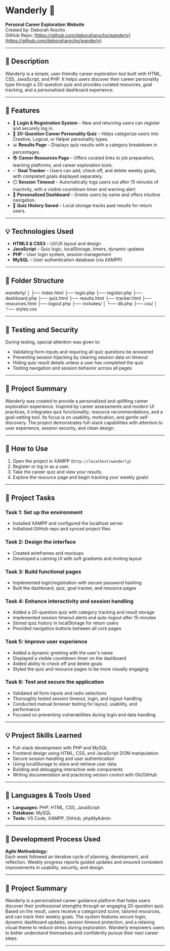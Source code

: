 # Wanderly 🌟  
**Personal Career Exploration Website**  
Created by: Deborah Arocho  
GitHub Repo: [https://github.com/deboraharocho/wanderly](https://github.com/deboraharocho/wanderly)

---

## 📌 Description
Wanderly is a simple, user-friendly career exploration tool built with HTML, CSS, JavaScript, and PHP. It helps users discover their career personality type through a 20-question quiz and provides curated resources, goal tracking, and a personalized dashboard experience.

---

## 🔐 Features

- 🔐 **Login & Registration System** – New and returning users can register and securely log in.
- 🧠 **20-Question Career Personality Quiz** – Helps categorize users into Creative, Logical, or Helper personality types.
- 📊 **Results Page** – Displays quiz results with a category breakdown in percentages.
- 📚 **Career Resources Page** – Offers curated links to job preparation, learning platforms, and career exploration tools.
- ✅ **Goal Tracker** – Users can add, check off, and delete weekly goals, with completed goals displayed separately.
- ⏲️ **Session Timeout** – Automatically logs users out after 15 minutes of inactivity, with a visible countdown timer and warning alert.
- 🧭 **Personalized Dashboard** – Greets users by name and offers intuitive navigation.
- 🔁 **Quiz History Saved** – Local storage tracks past results for return users.

---

## 💡 Technologies Used

- **HTML5 & CSS3** – UI/UX layout and design
- **JavaScript** – Quiz logic, localStorage, timers, dynamic updates
- **PHP** – User login system, session management
- **MySQL** – User authentication database (via XAMPP)

---

## 📂 Folder Structure

wanderly/
│
├── index.html
├── login.php
├── register.php
├── dashboard.php
├── quiz.html
├── results.html
├── tracker.html
├── resources.html
├── logout.php
├── includes/
│ └── db.php
├── css/
│ └── styles.css


---

## 🧪 Testing and Security

During testing, special attention was given to:
- Validating form inputs and requiring all quiz questions be answered
- Preventing session hijacking by clearing session data on timeout
- Hiding quiz result details unless a user has completed the quiz
- Testing navigation and session behavior across all pages

---

## 📌 Project Summary

Wanderly was created to provide a personalized and uplifting career exploration experience. Inspired by career assessments and modern UI practices, it integrates quiz functionality, resource recommendations, and a goal-setting tool. Its focus is on usability, motivation, and gentle self-discovery. The project demonstrates full-stack capabilities with attention to user experience, session security, and clean design.

---

## 🚀 How to Use

1. Open the project in XAMPP (`http://localhost/wanderly`)
2. Register or log in as a user.
3. Take the career quiz and view your results.
4. Explore the resource page and begin tracking your weekly goals!

---

## 📌 Project Tasks

### Task 1: Set up the environment
- Installed XAMPP and configured the localhost server  
- Initialized GitHub repo and synced project files  

### Task 2: Design the interface
- Created wireframes and mockups  
- Developed a calming UI with soft gradients and inviting layout  

### Task 3: Build functional pages
- Implemented login/registration with secure password hashing  
- Built the dashboard, quiz, goal tracker, and resource pages  

### Task 4: Enhance interactivity and session handling
- Added a 20-question quiz with category tracking and result storage  
- Implemented session timeout alerts and auto-logout after 15 minutes  
- Stored quiz history in localStorage for return users  
- Provided navigation buttons between all core pages  

### Task 5: Improve user experience
- Added a dynamic greeting with the user's name  
- Displayed a visible countdown timer on the dashboard  
- Added ability to check off and delete goals  
- Styled the quiz and resource pages to be more visually engaging  

### Task 6: Test and secure the application
- Validated all form inputs and radio selections  
- Thoroughly tested session timeout, login, and logout handling  
- Conducted manual browser testing for layout, usability, and performance  
- Focused on preventing vulnerabilities during login and data handling  

---

## 💡 Project Skills Learned

- Full-stack development with PHP and MySQL  
- Frontend design using HTML, CSS, and JavaScript DOM manipulation  
- Secure session handling and user authentication  
- Using localStorage to store and retrieve user data  
- Building and debugging interactive web components  
- Writing documentation and practicing version control with Git/GitHub  

---

## 🔧 Languages & Tools Used

- **Languages:** PHP, HTML, CSS, JavaScript  
- **Database:** MySQL  
- **Tools:** VS Code, XAMPP, GitHub, phpMyAdmin  

---

## 🔁 Development Process Used

**Agile Methodology:**  
Each week followed an iterative cycle of planning, development, and reflection. Weekly progress reports guided updates and ensured consistent improvements in usability, security, and design.

---

## 📝 Project Summary

Wanderly is a personalized career guidance platform that helps users discover their professional strengths through an engaging 20-question quiz. Based on the result, users receive a categorized score, tailored resources, and can track their weekly goals. The system features secure login, dynamic dashboard updates, session timeout protection, and a relaxing visual theme to reduce stress during exploration. Wanderly empowers users to better understand themselves and confidently pursue their next career steps.

---